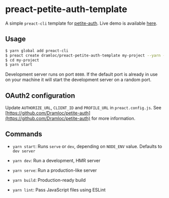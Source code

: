 # preact-petite-auth-template

A simple `preact-cli` template for [petite-auth](https://github.com/Dramloc/petite-auth). Live demo is available [here](https://petite-auth.surge.sh/).

## Usage

``` bash
$ yarn global add preact-cli
$ preact create dramloc/preact-petite-auth-template my-project --yarn --name=my-project
$ cd my-project
$ yarn start
```

Development server runs on port `8080`. If the default port is already in use on your machine it will start the development server on a random port.

## OAuth2 configuration

Update `AUTHORIZE_URL`, `CLIENT_ID` and `PROFILE_URL` in `preact.config.js`.
See [https://github.com/Dramloc/petite-auth](https://github.com/Dramloc/petite-auth) for more information.

## Commands

- `yarn start`: Runs `serve` or `dev`, depending on `NODE_ENV` value. Defaults to `dev server`

- `yarn dev`: Run a development, HMR server

- `yarn serve`: Run a production-like server

- `yarn build`: Production-ready build

- `yarn lint`: Pass JavaScript files using ESLint
